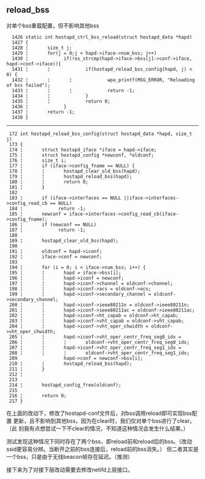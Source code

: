 ## reload_bss
对单个bss重载配置，但不影响其他bss 
	 
	  1426 static int hostapd_ctrl_bss_reload(struct hostapd_data *hapd)
	  1427 {
	  1428 ¦       size_t j;
	  1429 ¦       for(j = 0;j < hapd->iface->num_bss; j++)
	  1430 ¦             if(!os_strcmp(hapd->iface->bss[j]->conf->iface, hapd->conf->iface)){
	  1431 ¦       ¦             if(hostapd_reload_bss_config(hapd, j) < 0) {
	  1432 ¦       ¦       ¦             wpa_printf(MSG_ERROR, "Reloading of bss failed");
	  1433 ¦       ¦       ¦             return -1;
	  1434 ¦       ¦             }
	  1435 ¦       ¦             return 0;
 	  1436 ¦             }
 	  1437 ¦       return -1;
	  1438 }


----------------------------

	 172 int hostapd_reload_bss_config(struct hostapd_data *hapd, size_t j)
	 173 {
	 174 ¦       struct hostapd_iface *iface = hapd->iface;
	 175 ¦       struct hostapd_config *newconf, *oldconf;
	 176 ¦       size_t i;
	 177 ¦       if (iface->config_fname == NULL) {
	 178 ¦       ¦       hostapd_clear_old_bss(hapd);
	 179 ¦       ¦       hostapd_reload_bss(hapd);
	 180 ¦       ¦       return 0;
	 181 ¦       }
	 182 
	 183 ¦       if (iface->interfaces == NULL ||iface->interfaces->config_read_cb == NULL)
	 184 ¦             return -1;
	 185 ¦       newconf = iface->interfaces->config_read_cb(iface->config_fname);
	 186 ¦       if (newconf == NULL)
	 187 ¦             return -1;
	 188 
	 189 ¦       hostapd_clear_old_bss(hapd);
	 190 
	 191 ¦       oldconf = hapd->iconf;
	 192 ¦       iface->conf = newconf;
	 193 
	 194 ¦       for (i = 0; i < iface->num_bss; i++) {
	 195 ¦       ¦       hapd = iface->bss[i];
	 196 ¦       ¦       hapd->iconf = newconf;
	 197 ¦       ¦       hapd->iconf->channel = oldconf->channel;
	 198 ¦       ¦       hapd->iconf->acs = oldconf->acs;
	 199 ¦       ¦       hapd->iconf->secondary_channel = oldconf->secondary_channel;
	 200 ¦       ¦       hapd->iconf->ieee80211n = oldconf->ieee80211n;
	 201 ¦       ¦       hapd->iconf->ieee80211ac = oldconf->ieee80211ac;
	 202 ¦       ¦       hapd->iconf->ht_capab = oldconf->ht_capab;
	 203 ¦       ¦       hapd->iconf->vht_capab = oldconf->vht_capab;
	 204 ¦       ¦       hapd->iconf->vht_oper_chwidth = oldconf->vht_oper_chwidth;
	 205 ¦       ¦       hapd->iconf->vht_oper_centr_freq_seg0_idx =
	 206 ¦       ¦       ¦       oldconf->vht_oper_centr_freq_seg0_idx;
	 207 ¦       ¦       hapd->iconf->vht_oper_centr_freq_seg1_idx =
	 208 ¦       ¦       ¦       oldconf->vht_oper_centr_freq_seg1_idx;
	 209 		         hapd->conf = newconf->bss[i]; 
	 210 ¦       ¦       hostapd_reload_bss(hapd);
	 211 ¦       }
	 212 ¦ 
	 213 
	 214 ¦       hostapd_config_free(oldconf);
	 215 
	 216 ¦       return 0;
	 217 }



在上面的改动下，修改了hostapd-conf文件后，对bss调用reload即可实现bss配置
更新，且不影响到其他bss，因为在clear时，我们仅对单个bss进行了clear。（此
刻我有点想尝试一下不clear的情况，不知道这种情况会发生什么结果。）

测试发现这种情况下同时存在了两个bss，即reload前和reload后的bss。（改动
ssid更容易分辨。当断开之前的bss连接后，reload前的bss消失。）
但二者其实是一个bss，只是由于无线beacon帧存在延迟。（推测）

接下来为了对接下层改动需要去修改netifd上层接口。